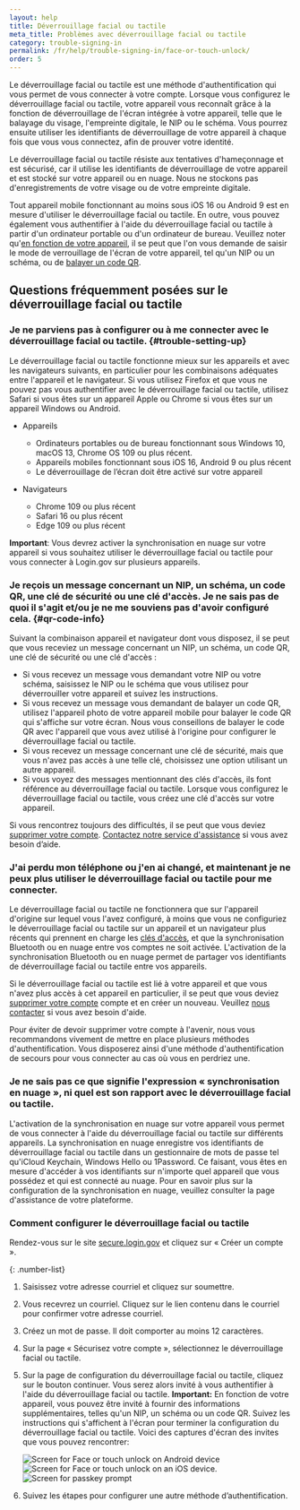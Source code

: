 ```yaml
---
layout: help
title: Déverrouillage facial ou tactile
meta_title: Problèmes avec déverrouillage facial ou tactile
category: trouble-signing-in
permalink: /fr/help/trouble-signing-in/face-or-touch-unlock/
order: 5
---
```


Le déverrouillage facial ou tactile est une méthode d'authentification qui vous permet de vous connecter à votre compte. Lorsque vous configurez le déverrouillage facial ou tactile, votre appareil vous reconnaît grâce à la fonction de déverrouillage de l'écran intégrée à votre appareil, telle que le balayage du visage, l'empreinte digitale, le NIP ou le schéma. Vous pourrez ensuite utiliser les identifiants de déverrouillage de votre appareil à chaque fois que vous vous connectez, afin de prouver votre identité.

Le déverrouillage facial ou tactile résiste aux tentatives d'hameçonnage et est sécurisé, car il utilise les identifiants de déverrouillage de votre appareil et est stocké sur votre appareil ou en nuage. Nous ne stockons pas d'enregistrements de votre visage ou de votre empreinte digitale.

Tout appareil mobile fonctionnant au moins sous iOS 16 ou Android 9 est en mesure d'utiliser le déverrouillage facial ou tactile. En outre, vous pouvez également vous authentifier à l'aide du déverrouillage facial ou tactile à partir d'un ordinateur portable ou d'un ordinateur de bureau. Veuillez noter qu'[en fonction de votre appareil](#trouble-setting-up), il se peut que l'on vous demande de saisir le mode de verrouillage de l'écran de votre appareil, tel qu'un NIP ou un schéma, ou de [balayer un code QR](#qr-code-info).

## Questions fréquemment posées sur le déverrouillage facial ou tactile

### Je ne parviens pas à configurer ou à me connecter avec le déverrouillage facial ou tactile. {#trouble-setting-up}

Le déverrouillage facial ou tactile fonctionne mieux sur les appareils et avec les navigateurs suivants, en particulier pour les combinaisons adéquates entre l'appareil et le navigateur. Si vous utilisez Firefox et que vous ne pouvez pas vous authentifier avec le déverrouillage facial ou tactile, utilisez Safari si vous êtes sur un appareil Apple ou Chrome si vous êtes sur un appareil Windows ou Android.

* Appareils
    * Ordinateurs portables ou de bureau fonctionnant sous Windows 10, macOS 13, Chrome OS 109 ou plus récent.
    * Appareils mobiles fonctionnant sous iOS 16, Android 9 ou plus récent
    * Le déverrouillage de l’écran doit être activé sur votre appareil

* Navigateurs
    * Chrome 109 ou plus récent
    * Safari 16 ou plus récent
    * Edge 109 ou plus récent

**Important**: Vous devrez activer la synchronisation en nuage sur votre appareil si vous souhaitez utiliser le déverrouillage facial ou tactile pour vous connecter à Login.gov sur plusieurs appareils.

### Je reçois un message concernant un NIP, un schéma, un code QR, une clé de sécurité ou une clé d'accès. Je ne sais pas de quoi il s'agit et/ou je ne me souviens pas d'avoir configuré cela. {#qr-code-info}
Suivant la combinaison appareil et navigateur dont vous disposez, il se peut que vous receviez un message concernant un NIP, un schéma, un code QR, une clé de sécurité ou une clé d'accès :

* Si vous recevez un message vous demandant votre NIP ou votre schéma, saisissez le NIP ou le schéma que vous utilisez pour déverrouiller votre appareil et suivez les instructions.
* Si vous recevez un message vous demandant de balayer un code QR, utilisez l'appareil photo de votre appareil mobile pour balayer le code QR qui s'affiche sur votre écran. Nous vous conseillons de balayer le code QR avec l'appareil que vous avez utilisé à l'origine pour configurer le déverrouillage facial ou tactile.
* Si vous recevez un message concernant une clé de sécurité, mais que vous n'avez pas accès à une telle clé, choisissez une option utilisant un autre appareil.
* Si vous voyez des messages mentionnant des clés d'accès, ils font référence au déverrouillage facial ou tactile. Lorsque vous configurez le déverrouillage facial ou tactile, vous créez une clé d'accès sur votre appareil.

Si vous rencontrez toujours des difficultés, il se peut que vous deviez [supprimer votre compte](/fr/help/manage-your-account/delete-your-account/). [Contactez notre service d'assistance](/fr/contact/) si vous avez besoin d’aide.

### J'ai perdu mon téléphone ou j'en ai changé, et maintenant je ne peux plus utiliser le déverrouillage facial ou tactile pour me connecter.

Le déverrouillage facial ou tactile ne fonctionnera que sur l'appareil d'origine sur lequel vous l'avez configuré, à moins que vous ne configuriez le déverrouillage facial ou tactile sur un appareil et un navigateur plus récents qui prennent en charge les [clés d'accès](https://fidoalliance.org/passkeys/), et que la synchronisation Bluetooth ou en nuage entre vos comptes ne soit activée. L'activation de la synchronisation Bluetooth ou en nuage permet de partager vos identifiants de déverrouillage facial ou tactile entre vos appareils.

Si le déverrouillage facial ou tactile est lié à votre appareil et que vous n'avez plus accès à cet appareil en particulier, il se peut que vous deviez [supprimer votre compte](/fr/help/manage-your-account/delete-your-account/) compte et en créer un nouveau. Veuillez [nous contacter](/fr/contact/) si vous avez besoin d'aide.

Pour éviter de devoir supprimer votre compte à l'avenir, nous vous recommandons vivement de mettre en place plusieurs méthodes d'authentification. Vous disposerez ainsi d'une méthode d'authentification de secours pour vous connecter au cas où vous en perdriez une.

### Je ne sais pas ce que signifie l'expression « synchronisation en nuage », ni quel est son rapport avec le déverrouillage facial ou tactile.

L'activation de la synchronisation en nuage sur votre appareil vous permet de vous connecter à l'aide du déverrouillage facial ou tactile sur différents appareils. La synchronisation en nuage enregistre vos identifiants de déverrouillage facial ou tactile dans un gestionnaire de mots de passe tel qu'iCloud Keychain, Windows Hello ou 1Password. Ce faisant, vous êtes en mesure d'accéder à vos identifiants sur n'importe quel appareil que vous possédez et qui est connecté au nuage. Pour en savoir plus sur la configuration de la synchronisation en nuage, veuillez consulter la page d'assistance de votre plateforme.

### Comment configurer le déverrouillage facial ou tactile 

Rendez-vous sur le site [secure.login.gov](https://secure.login.gov/) et cliquez sur « Créer un compte ».

{: .number-list}
1. Saisissez votre adresse courriel et cliquez sur soumettre.
2. Vous recevrez un courriel. Cliquez sur le lien contenu dans le courriel pour confirmer votre adresse courriel.
3. Créez un mot de passe. Il doit comporter au moins 12 caractères.
4. Sur la page « Sécurisez votre compte », sélectionnez le déverrouillage facial ou tactile.
5. Sur la page de configuration du déverrouillage facial ou tactile, cliquez sur le bouton continuer. Vous serez alors invité à vous authentifier à l'aide du déverrouillage facial ou tactile.
    **Important:** En fonction de votre appareil, vous pouvez être invité à fournir des informations supplémentaires, telles qu'un NIP, un schéma ou un code QR. Suivez les instructions qui s'affichent à l'écran pour terminer la configuration du déverrouillage facial ou tactile. Voici des captures d'écran des invites que vous pouvez rencontrer:

    <div class="grid-row grid-gap">
        <div class="tablet:grid-col">
            <img alt="Screen for Face or touch unlock on Android device" src="{{ site.baseurl }}/assets/img/help/face-touch-unlock/android-screen-lock.png" />
        </div>
        <div class="tablet:grid-col">
            <img alt="Screen for Face or touch unlock on an iOS device." src="{{ site.baseurl }}/assets/img/help/face-touch-unlock/iphone-screen-lock.png" />
        </div>
        <div class="tablet:grid-col">
            <img alt="Screen for passkey prompt" src="{{ site.baseurl }}/assets/img/help/face-touch-unlock/passkey-screen-shot.png" />
        </div>
    </div>

6. Suivez les étapes pour configurer une autre méthode d’authentification.
